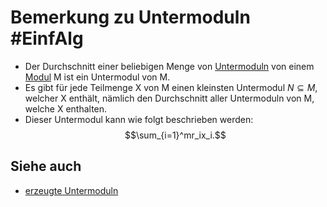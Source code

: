 # Bemerkung zu Untermoduln #EinfAlg
- Der Durchschnitt einer beliebigen Menge von [Untermoduln](Untermoduln.md) von einem [Modul](Moduln%20%C3%BCber%20Ringen.md) M ist ein Untermodul von M.
- Es gibt für jede Teilmenge X von M einen kleinsten Untermodul $N\subseteq M$, welcher X enthält, nämlich den Durchschnitt aller Untermoduln von M, welche X enthalten.
- Dieser Untermodul kann wie folgt beschrieben werden: $$\sum_{i=1}^mr_ix_i.$$
## Siehe auch
- [erzeugte Untermoduln](erzeugte%20Untermoduln.md)